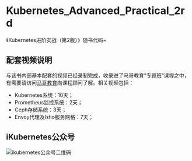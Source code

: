 # Kubernetes_Advanced_Practical_2rd
《Kubernetes进阶实战（第2版）》随书代码~

## 配套视频说明
与该书内部基本配套的视频已经录制完成，收录进了马哥教育”专题班“课程之中，有需要请访问[马哥教育](http://www.magedu.com)向课程顾问了解。相关视频包括：
- Kubernetes系统：10天；
- Prometheus监控系统：2天；
- Ceph存储系统：3天；
- Envoy代理及Istio服务网格：7天；

## iKubernetes公众号

![ikubernetes公众号二维码](https://github.com/iKubernetes/Kubernetes_Advanced_Practical_2rd/raw/main/imgs/iKubernetes%E5%85%AC%E4%BC%97%E5%8F%B7%E4%BA%8C%E7%BB%B4%E7%A0%81.jpg)
